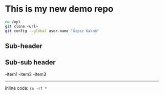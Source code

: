 # This is my new demo repo

```bash
cd /opt
git clone <url>
git config --global user.name "Gipsz Kakab"
```

## Sub-header
## Sub-sub header
-item1
-item2
-item3

---

inline code: `rm -rf *`
